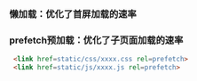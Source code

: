### 懒加载：优化了首屏加载的速率

### prefetch预加载：优化了子页面加载的速率

```html
 <link href=static/css/xxxx.css rel=prefetch>
 <link href=static/js/xxxx.js rel=prefetch>
```
